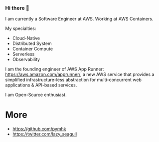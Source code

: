 ### Hi there 👋
I am currently a Software Engineer at AWS. Working at AWS Containers. 

My specialties: 
- Cloud-Native
- Distributed System
- Container Compute
- Serverless 
- Observability

I am the founding engineer of AWS App Runner: https://aws.amazon.com/apprunner/, a new AWS service that provides a simplified infrastructure-less abstraction for multi-concurrent web applications & API-based services.

I am Open-Source enthusiast.


# More
- https://github.com/pymhk
- https://twitter.com/lazy_seagull
